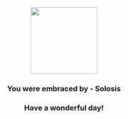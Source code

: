 <p align="center">
    <img src="https://raw.githubusercontent.com/PokeAPI/sprites/master/sprites/pokemon/577.png" width="150" height="150">
</p>
<h3 align="center">You were embraced by - <b>Solosis</b></h3>
<h3 align="center">Have a wonderful day!</h3>
